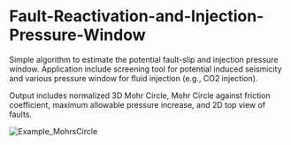 # Fault-Reactivation-and-Injection-Pressure-Window

Simple algorithm to estimate the potential fault-slip and injection pressure window. Application include screening tool for potential induced seismicity and various pressure window for fluid injection (e.g., CO2 injection).

Output includes normalized 3D Mohr Circle, Mohr Circle against friction coefficient, maximum allowable pressure increase, and 2D top view of faults.

![Example_MohrsCircle](https://github.com/ihfaruqi/Fault-Reactivation-and-Injection-Pressure-Window/assets/173105583/db0afe74-3d5f-49d9-87ac-9647d13f2ca1)
